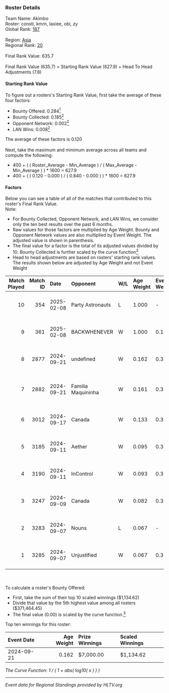 ### Roster Details<br />
Team Name: Akimbo<br />
Roster: consti, kmrn, laxiee, obi, zy<br />
Global Rank: [187](../../standings_global_2025_02_24.md)<br />
<br />
Region: [Asia]( ../../standings_asia_2025_02_24.md)<br />
Regional Rank: [20]( ../../standings_asia_2025_02_24.md)<br />
<br />
Final Rank Value:  635.7<br />
<br />
Final Rank Value (635.7) = Starting Rank Value (627.9) + Head To Head Adjustments (7.8)<br />

#### Starting Rank Value<br />
To figure out a rosters's Starting Rank Value, first take the average of these four factors:<br />
- Bounty Offered: 0.284[<sup>1</sup>](#table2)
- Bounty Collected: 0.185[<sup>2</sup>](#table1)
- Opponent Network: 0.002[<sup>2</sup>](#table1)
- LAN Wins: 0.008[<sup>2</sup>](#table1)

The average of these factors is 0.120<br />
<br />
Next, take the maximum and minimum average across all teams and compute the following:<br />
- 400 + ( ( Roster_Average - Min_Average ) / ( Max_Average - Min_Average ) ) * 1600 = 627.9
- 400 + ( ( 0.120 - 0.000 ) / ( 0.840 - 0.000 ) ) * 1600 = 627.9


#### Factors<br />
Below you can see a table of all of the matches that contributed to this roster's Final Rank Value.<br />
Note:<br />

- For Bounty Collected, Opponent Network, and LAN Wins, we consider only the ten best results over the past 6 months.
- Raw values for those factors are multiplied by Age Weight. Bounty and Opponent Network values are also multiplied by Event Weight. The adjusted value is shown in parenthesis.
- The final value for a factor is the total of its adjusted values divided by 10. Bounty Collected is further scaled by the curve function[<sup>3</sup>](#curveFunction)
- Head to head adjustments are based on rosters' starting rank values. The results shown below are adjusted by Age Weight and not Event Weight
<span id="table1"></span><br />


| Match Played | Match ID | Date       | Opponent           | W/L | Age Weight | Event Weight | Bounty Collected | Opponent Network | LAN Wins  | H2H Adj. | Roster                        |
| -: | -: | :- | :- | :- | :- | :- | :- | :- | :- | -: | :- |
|           10 |      354 | 2025-02-08 | Party Astronauts   | L   | 1.000      | -            | -                | -                | -         |    -8.39 | consti, kmrn, laxiee, obi, zy |
|            9 |      361 | 2025-02-08 | BACKWHENEVER       | W   | 1.000      | 0.143        | 0.000 (0.000)    | 0.000 (0.000)    | 0 (0.000) |     6.40 | consti, kmrn, laxiee, obi, zy |
|            8 |     2877 | 2024-09-21 | undefined          | W   | 0.162      | 0.372        | 0.002 (0.000)    | 0.052 (0.003)    | 0 (0.000) |     2.49 | kmrn, laxiee, N2o, obi, zy    |
|            7 |     2882 | 2024-09-21 | Familia Maquininha | W   | 0.161      | 0.371        | 0.003 (0.000)    | 0.147 (0.009)    | 0 (0.000) |     2.73 | kmrn, N2o, obi, taggy, zy     |
|            6 |     3012 | 2024-09-17 | Canada             | W   | 0.133      | 0.371        | 0.001 (0.000)    | 0.045 (0.002)    | 0 (0.000) |     1.57 | kmrn, laxiee, N2o, obi, zy    |
|            5 |     3185 | 2024-09-11 | Aether             | W   | 0.095      | 0.371        | 0.000 (0.000)    | 0.031 (0.001)    | 0 (0.000) |     0.88 | kmrn, laxiee, N2o, obi, zy    |
|            4 |     3190 | 2024-09-11 | InControl          | W   | 0.093      | 0.372        | 0.002 (0.000)    | 0.080 (0.003)    | 0 (0.000) |     1.44 | kmrn, laxiee, N2o, obi, zy    |
|            3 |     3247 | 2024-09-09 | Canada             | W   | 0.082      | 0.372        | 0.001 (0.000)    | 0.045 (0.001)    | 0 (0.000) |     0.98 | kmrn, laxiee, N2o, obi, zy    |
|            2 |     3283 | 2024-09-07 | Nouns              | L   | 0.067      | -            | -                | -                | -         |    -0.78 | kmrn, laxiee, N2o, obi, zy    |
|            1 |     3285 | 2024-09-07 | Unjustified        | W   | 0.067      | 0.333        | 0.000 (0.000)    | 0.000 (0.000)    | 1 (0.067) |     0.46 | kmrn, laxiee, N2o, obi, zy    |

<br />
<span id="table2"></span><br />
To calculate a roster's Bounty Offered:<br />

- First, take the sum of their top 10 scaled winnings ($1,134.62)
- Divide that value by the 5th highest value among all rosters ($371,464.45)
- The final value (0.00) is scaled by the curve function.[<sup>3</sup>](#curveFunction)

Top ten winnings for this roster:<br />

| Event Date | Age Weight | Prize Winnings | Scaled Winnings |
| :- | -: | :- | :- |
| 2024-09-21 |      0.162 | $7,000.00      | $1,134.62       |


<span id="curveFunction"></span>_The Curve Function: 1 / ( 1 + abs( log10( x ) ) )_<br />

---
_Event data for Regional Standings provided by HLTV.org_<br />
